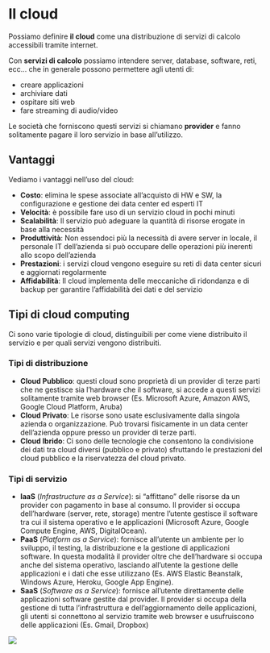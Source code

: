 ﻿# Il cloud

Possiamo definire **il cloud** come una distribuzione di servizi di calcolo accessibili tramite internet.

Con **servizi di calcolo** possiamo intendere server, database, software, reti, ecc… che in generale possono permettere agli utenti di:

- creare applicazioni
- archiviare dati
- ospitare siti web
- fare streaming di audio/video

Le società che forniscono questi servizi si chiamano **provider** e fanno solitamente pagare il loro servizio in base all’utilizzo.

## Vantaggi

Vediamo i vantaggi nell’uso del cloud:

- **Costo**: elimina le spese associate all’acquisto di HW e SW, la configurazione e gestione dei data center ed esperti IT
- **Velocità**: è possibile fare uso di un servizio cloud in pochi minuti
- **Scalabilità**: Il servizio può adeguare la quantità di risorse erogate in base alla necessità
- **Produttività**: Non essendoci più la necessità di avere server in locale, il personale IT dell’azienda si può occupare delle operazioni più inerenti allo scopo dell’azienda
- **Prestazioni**: i servizi cloud vengono eseguire su reti di data center sicuri e aggiornati regolarmente
- **Affidabilità**: Il cloud implementa delle meccaniche di ridondanza e di backup per garantire l’affidabilità dei dati e del servizio

## Tipi di cloud computing

Ci sono varie tipologie di cloud, distinguibili per come viene distribuito il servizio e per quali servizi vengono distribuiti.

### Tipi di distribuzione

- **Cloud Pubblico**: questi cloud sono proprietà di un provider di terze parti che ne gestisce sia l’hardware che il software, si accede a questi servizi solitamente tramite web browser (Es. Microsoft Azure, Amazon AWS, Google Cloud Platform, Aruba)
- **Cloud Privato**: Le risorse sono usate esclusivamente dalla singola azienda o organizzazione. Può trovarsi fisicamente in un data center dell’azienda oppure presso un provider di terze parti.
- **Cloud Ibrido**: Ci sono delle tecnologie che consentono la condivisione dei dati tra cloud diversi (pubblico e privato) sfruttando le prestazioni del cloud pubblico e la riservatezza del cloud privato.

### Tipi di servizio

- **IaaS** (*Infrastructure as a Service*): si “affittano” delle risorse da un provider con pagamento in base al consumo. Il provider si occupa dell’hardware (server, rete, storage) mentre l’utente gestisce il software tra cui il sistema operativo e le applicazioni (Microsoft Azure, Google Compute Engine, AWS, DigitalOcean).
- **PaaS** (*Platform as a Service*): fornisce all’utente un ambiente per lo sviluppo, il testing, la distribuzione e la gestione di applicazioni software. In questa modalità il provider oltre che dell’hardware si occupa anche del sistema operativo, lasciando all’utente la gestione delle applicazioni e i dati che esse utilizzano (Es. AWS Elastic Beanstalk, Windows Azure, Heroku, Google App Engine).
- **SaaS** (*Software as a Service*): fornisce all’utente direttamente delle applicazioni software gestite dal provider. Il provider si occupa della gestione di tutta l’infrastruttura e dell’aggiornamento delle applicazioni, gli utenti si connettono al servizio tramite web browser e usufruiscono delle applicazioni (Es. Gmail, Dropbox)

![](https://i.ibb.co/5WjSRZ0j/cloud.png)
